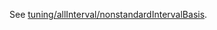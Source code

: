 See [tuning/allInterval/nonstandardIntervalBasis](../../../../tuning/allInterval/nonstandardIntervalBasis).
